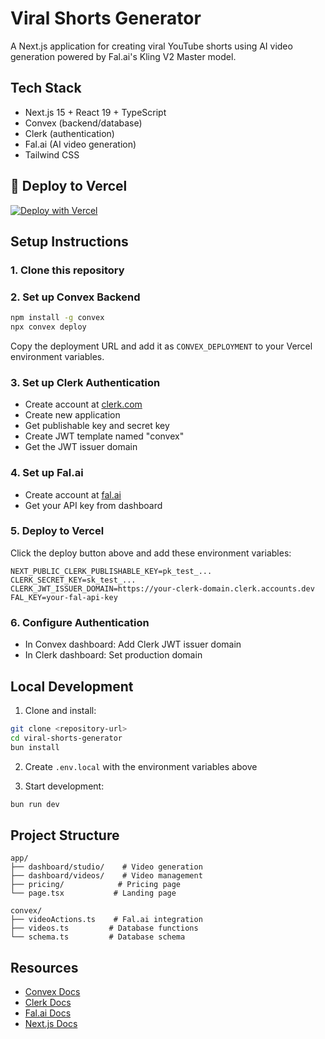 # Viral Shorts Generator

A Next.js application for creating viral YouTube shorts using AI video generation powered by Fal.ai's Kling V2 Master model.

## Tech Stack

- Next.js 15 + React 19 + TypeScript
- Convex (backend/database)
- Clerk (authentication)
- Fal.ai (AI video generation)
- Tailwind CSS

## 🚀 Deploy to Vercel

[![Deploy with Vercel](https://vercel.com/button)](https://vercel.com/new/clone?repository-url=https%3A%2F%2Fgithub.com%2Ftfcbot%2Fviral-shorts-generator&env=NEXT_PUBLIC_CLERK_PUBLISHABLE_KEY,CLERK_SECRET_KEY,CLERK_JWT_ISSUER_DOMAIN,FAL_KEY&envDescription=API%20keys%20needed%20for%20authentication%20and%20AI%20video%20generation&envLink=https%3A%2F%2Fgithub.com%2Ftfcbot%2Fviral-shorts-generator%23setup-instructions)

## Setup Instructions

### 1. Clone this repository

### 2. Set up Convex Backend
```bash
npm install -g convex
npx convex deploy
```
Copy the deployment URL and add it as `CONVEX_DEPLOYMENT` to your Vercel environment variables.

### 3. Set up Clerk Authentication
- Create account at [clerk.com](https://clerk.com)
- Create new application
- Get publishable key and secret key
- Create JWT template named "convex"
- Get the JWT issuer domain

### 4. Set up Fal.ai
- Create account at [fal.ai](https://fal.ai)
- Get your API key from dashboard

### 5. Deploy to Vercel
Click the deploy button above and add these environment variables:

```env
NEXT_PUBLIC_CLERK_PUBLISHABLE_KEY=pk_test_...
CLERK_SECRET_KEY=sk_test_...
CLERK_JWT_ISSUER_DOMAIN=https://your-clerk-domain.clerk.accounts.dev
FAL_KEY=your-fal-api-key
```

### 6. Configure Authentication
- In Convex dashboard: Add Clerk JWT issuer domain
- In Clerk dashboard: Set production domain

## Local Development

1. Clone and install:
```bash
git clone <repository-url>
cd viral-shorts-generator
bun install
```

2. Create `.env.local` with the environment variables above

3. Start development:
```bash
bun run dev
```

## Project Structure

```
app/
├── dashboard/studio/    # Video generation
├── dashboard/videos/    # Video management
├── pricing/            # Pricing page
└── page.tsx           # Landing page

convex/
├── videoActions.ts    # Fal.ai integration
├── videos.ts         # Database functions
└── schema.ts         # Database schema
```

## Resources

- [Convex Docs](https://docs.convex.dev)
- [Clerk Docs](https://clerk.dev/docs)
- [Fal.ai Docs](https://fal.ai/models/fal-ai/kling-video)
- [Next.js Docs](https://nextjs.org/docs)
